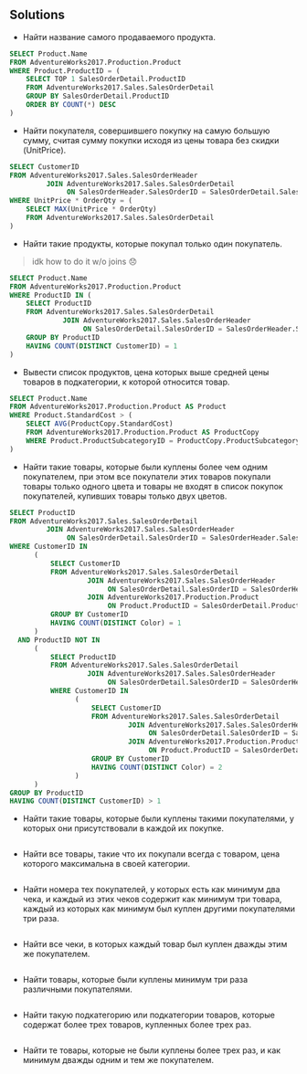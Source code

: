 ## Solutions

- Найти название самого продаваемого продукта.

```SQL
SELECT Product.Name
FROM AdventureWorks2017.Production.Product
WHERE Product.ProductID = (
    SELECT TOP 1 SalesOrderDetail.ProductID
    FROM AdventureWorks2017.Sales.SalesOrderDetail
    GROUP BY SalesOrderDetail.ProductID
    ORDER BY COUNT(*) DESC
)
```

- Найти покупателя, совершившего покупку на самую большую сумму, считая сумму покупки исходя из цены товара без скидки (UnitPrice).


```SQL
SELECT CustomerID
FROM AdventureWorks2017.Sales.SalesOrderHeader
         JOIN AdventureWorks2017.Sales.SalesOrderDetail
              ON SalesOrderHeader.SalesOrderID = SalesOrderDetail.SalesOrderID
WHERE UnitPrice * OrderQty = (
    SELECT MAX(UnitPrice * OrderQty)
    FROM AdventureWorks2017.Sales.SalesOrderDetail
)
```

- Найти такие продукты, которые покупал только один покупатель.

> idk how to do it w/o joins 😞
```SQL
SELECT Product.Name
FROM AdventureWorks2017.Production.Product
WHERE ProductID IN (
    SELECT ProductID
    FROM AdventureWorks2017.Sales.SalesOrderDetail
             JOIN AdventureWorks2017.Sales.SalesOrderHeader
                  ON SalesOrderDetail.SalesOrderID = SalesOrderHeader.SalesOrderID
    GROUP BY ProductID
    HAVING COUNT(DISTINCT CustomerID) = 1
)
```

- Вывести список продуктов, цена которых выше средней цены товаров в подкатегории, к которой относится товар.

```SQL
SELECT Product.Name
FROM AdventureWorks2017.Production.Product AS Product
WHERE Product.StandardCost > (
    SELECT AVG(ProductCopy.StandardCost)
    FROM AdventureWorks2017.Production.Product AS ProductCopy
    WHERE Product.ProductSubcategoryID = ProductCopy.ProductSubcategoryID
)
```

- Найти такие товары, которые были куплены более чем одним покупателем, при этом все покупатели этих товаров покупали товары только одного цвета и товары не входят в список покупок покупателей, купивших товары только двух цветов.

```SQL
SELECT ProductID
FROM AdventureWorks2017.Sales.SalesOrderDetail
         JOIN AdventureWorks2017.Sales.SalesOrderHeader
              ON SalesOrderDetail.SalesOrderID = SalesOrderHeader.SalesOrderID
WHERE CustomerID IN
      (
          SELECT CustomerID
          FROM AdventureWorks2017.Sales.SalesOrderDetail
                   JOIN AdventureWorks2017.Sales.SalesOrderHeader
                        ON SalesOrderDetail.SalesOrderID = SalesOrderHeader.SalesOrderID
                   JOIN AdventureWorks2017.Production.Product
                        ON Product.ProductID = SalesOrderDetail.ProductID
          GROUP BY CustomerID
          HAVING COUNT(DISTINCT Color) = 1
      )
  AND ProductID NOT IN
      (
          SELECT ProductID
          FROM AdventureWorks2017.Sales.SalesOrderDetail
                   JOIN AdventureWorks2017.Sales.SalesOrderHeader
                        ON SalesOrderDetail.SalesOrderID = SalesOrderHeader.SalesOrderID
          WHERE CustomerID IN
                (
                    SELECT CustomerID
                    FROM AdventureWorks2017.Sales.SalesOrderDetail
                             JOIN AdventureWorks2017.Sales.SalesOrderHeader
                                  ON SalesOrderDetail.SalesOrderID = SalesOrderHeader.SalesOrderID
                             JOIN AdventureWorks2017.Production.Product
                                  ON Product.ProductID = SalesOrderDetail.ProductID
                    GROUP BY CustomerID
                    HAVING COUNT(DISTINCT Color) = 2
                )
      )
GROUP BY ProductID
HAVING COUNT(DISTINCT CustomerID) > 1
```

- Найти такие товары, которые были куплены такими покупателями, у которых они присутствовали в каждой их покупке.

```SQL

```
- Найти все товары, такие что их покупали всегда с товаром, цена которого максимальна в своей категории.
```SQL

```
- Найти номера тех покупателей, у которых есть как минимум два чека, и каждый из этих чеков содержит как минимум три товара, каждый из которых как минимум был куплен другими покупателями три раза.
```SQL

```
- Найти все чеки, в которых каждый товар был куплен дважды этим же покупателем.
```SQL

```
- Найти товары, которые были куплены минимум три раза различными покупателями.
```SQL

```
- Найти такую подкатегорию или подкатегории товаров, которые содержат более трех товаров, купленных более трех раз.
```SQL

```
- Найти те товары, которые не были куплены более трех раз, и как минимум дважды одним и тем же покупателем.
```SQL

```

